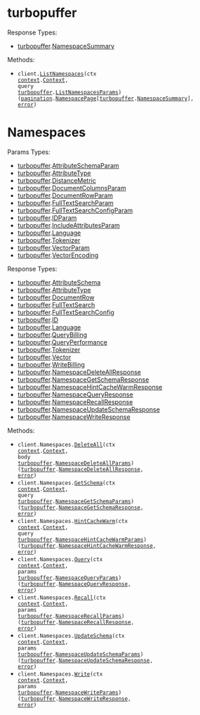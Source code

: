 # turbopuffer

Response Types:

- <a href="https://pkg.go.dev/github.com/turbopuffer/turbopuffer-go">turbopuffer</a>.<a href="https://pkg.go.dev/github.com/turbopuffer/turbopuffer-go#NamespaceSummary">NamespaceSummary</a>

Methods:

- <code title="get /v1/namespaces">client.<a href="https://pkg.go.dev/github.com/turbopuffer/turbopuffer-go#TurbopufferService.ListNamespaces">ListNamespaces</a>(ctx <a href="https://pkg.go.dev/context">context</a>.<a href="https://pkg.go.dev/context#Context">Context</a>, query <a href="https://pkg.go.dev/github.com/turbopuffer/turbopuffer-go">turbopuffer</a>.<a href="https://pkg.go.dev/github.com/turbopuffer/turbopuffer-go#ListNamespacesParams">ListNamespacesParams</a>) (<a href="https://pkg.go.dev/github.com/turbopuffer/turbopuffer-go/packages/pagination">pagination</a>.<a href="https://pkg.go.dev/github.com/turbopuffer/turbopuffer-go/packages/pagination#NamespacePage">NamespacePage</a>[<a href="https://pkg.go.dev/github.com/turbopuffer/turbopuffer-go">turbopuffer</a>.<a href="https://pkg.go.dev/github.com/turbopuffer/turbopuffer-go#NamespaceSummary">NamespaceSummary</a>], <a href="https://pkg.go.dev/builtin#error">error</a>)</code>

# Namespaces

Params Types:

- <a href="https://pkg.go.dev/github.com/turbopuffer/turbopuffer-go">turbopuffer</a>.<a href="https://pkg.go.dev/github.com/turbopuffer/turbopuffer-go#AttributeSchemaParam">AttributeSchemaParam</a>
- <a href="https://pkg.go.dev/github.com/turbopuffer/turbopuffer-go">turbopuffer</a>.<a href="https://pkg.go.dev/github.com/turbopuffer/turbopuffer-go#AttributeType">AttributeType</a>
- <a href="https://pkg.go.dev/github.com/turbopuffer/turbopuffer-go">turbopuffer</a>.<a href="https://pkg.go.dev/github.com/turbopuffer/turbopuffer-go#DistanceMetric">DistanceMetric</a>
- <a href="https://pkg.go.dev/github.com/turbopuffer/turbopuffer-go">turbopuffer</a>.<a href="https://pkg.go.dev/github.com/turbopuffer/turbopuffer-go#DocumentColumnsParam">DocumentColumnsParam</a>
- <a href="https://pkg.go.dev/github.com/turbopuffer/turbopuffer-go">turbopuffer</a>.<a href="https://pkg.go.dev/github.com/turbopuffer/turbopuffer-go#DocumentRowParam">DocumentRowParam</a>
- <a href="https://pkg.go.dev/github.com/turbopuffer/turbopuffer-go">turbopuffer</a>.<a href="https://pkg.go.dev/github.com/turbopuffer/turbopuffer-go#FullTextSearchParam">FullTextSearchParam</a>
- <a href="https://pkg.go.dev/github.com/turbopuffer/turbopuffer-go">turbopuffer</a>.<a href="https://pkg.go.dev/github.com/turbopuffer/turbopuffer-go#FullTextSearchConfigParam">FullTextSearchConfigParam</a>
- <a href="https://pkg.go.dev/github.com/turbopuffer/turbopuffer-go">turbopuffer</a>.<a href="https://pkg.go.dev/github.com/turbopuffer/turbopuffer-go#IDParam">IDParam</a>
- <a href="https://pkg.go.dev/github.com/turbopuffer/turbopuffer-go">turbopuffer</a>.<a href="https://pkg.go.dev/github.com/turbopuffer/turbopuffer-go#IncludeAttributesParam">IncludeAttributesParam</a>
- <a href="https://pkg.go.dev/github.com/turbopuffer/turbopuffer-go">turbopuffer</a>.<a href="https://pkg.go.dev/github.com/turbopuffer/turbopuffer-go#Language">Language</a>
- <a href="https://pkg.go.dev/github.com/turbopuffer/turbopuffer-go">turbopuffer</a>.<a href="https://pkg.go.dev/github.com/turbopuffer/turbopuffer-go#Tokenizer">Tokenizer</a>
- <a href="https://pkg.go.dev/github.com/turbopuffer/turbopuffer-go">turbopuffer</a>.<a href="https://pkg.go.dev/github.com/turbopuffer/turbopuffer-go#VectorParam">VectorParam</a>
- <a href="https://pkg.go.dev/github.com/turbopuffer/turbopuffer-go">turbopuffer</a>.<a href="https://pkg.go.dev/github.com/turbopuffer/turbopuffer-go#VectorEncoding">VectorEncoding</a>

Response Types:

- <a href="https://pkg.go.dev/github.com/turbopuffer/turbopuffer-go">turbopuffer</a>.<a href="https://pkg.go.dev/github.com/turbopuffer/turbopuffer-go#AttributeSchema">AttributeSchema</a>
- <a href="https://pkg.go.dev/github.com/turbopuffer/turbopuffer-go">turbopuffer</a>.<a href="https://pkg.go.dev/github.com/turbopuffer/turbopuffer-go#AttributeType">AttributeType</a>
- <a href="https://pkg.go.dev/github.com/turbopuffer/turbopuffer-go">turbopuffer</a>.<a href="https://pkg.go.dev/github.com/turbopuffer/turbopuffer-go#DocumentRow">DocumentRow</a>
- <a href="https://pkg.go.dev/github.com/turbopuffer/turbopuffer-go">turbopuffer</a>.<a href="https://pkg.go.dev/github.com/turbopuffer/turbopuffer-go#FullTextSearch">FullTextSearch</a>
- <a href="https://pkg.go.dev/github.com/turbopuffer/turbopuffer-go">turbopuffer</a>.<a href="https://pkg.go.dev/github.com/turbopuffer/turbopuffer-go#FullTextSearchConfig">FullTextSearchConfig</a>
- <a href="https://pkg.go.dev/github.com/turbopuffer/turbopuffer-go">turbopuffer</a>.<a href="https://pkg.go.dev/github.com/turbopuffer/turbopuffer-go#ID">ID</a>
- <a href="https://pkg.go.dev/github.com/turbopuffer/turbopuffer-go">turbopuffer</a>.<a href="https://pkg.go.dev/github.com/turbopuffer/turbopuffer-go#Language">Language</a>
- <a href="https://pkg.go.dev/github.com/turbopuffer/turbopuffer-go">turbopuffer</a>.<a href="https://pkg.go.dev/github.com/turbopuffer/turbopuffer-go#QueryBilling">QueryBilling</a>
- <a href="https://pkg.go.dev/github.com/turbopuffer/turbopuffer-go">turbopuffer</a>.<a href="https://pkg.go.dev/github.com/turbopuffer/turbopuffer-go#QueryPerformance">QueryPerformance</a>
- <a href="https://pkg.go.dev/github.com/turbopuffer/turbopuffer-go">turbopuffer</a>.<a href="https://pkg.go.dev/github.com/turbopuffer/turbopuffer-go#Tokenizer">Tokenizer</a>
- <a href="https://pkg.go.dev/github.com/turbopuffer/turbopuffer-go">turbopuffer</a>.<a href="https://pkg.go.dev/github.com/turbopuffer/turbopuffer-go#Vector">Vector</a>
- <a href="https://pkg.go.dev/github.com/turbopuffer/turbopuffer-go">turbopuffer</a>.<a href="https://pkg.go.dev/github.com/turbopuffer/turbopuffer-go#WriteBilling">WriteBilling</a>
- <a href="https://pkg.go.dev/github.com/turbopuffer/turbopuffer-go">turbopuffer</a>.<a href="https://pkg.go.dev/github.com/turbopuffer/turbopuffer-go#NamespaceDeleteAllResponse">NamespaceDeleteAllResponse</a>
- <a href="https://pkg.go.dev/github.com/turbopuffer/turbopuffer-go">turbopuffer</a>.<a href="https://pkg.go.dev/github.com/turbopuffer/turbopuffer-go#NamespaceGetSchemaResponse">NamespaceGetSchemaResponse</a>
- <a href="https://pkg.go.dev/github.com/turbopuffer/turbopuffer-go">turbopuffer</a>.<a href="https://pkg.go.dev/github.com/turbopuffer/turbopuffer-go#NamespaceHintCacheWarmResponse">NamespaceHintCacheWarmResponse</a>
- <a href="https://pkg.go.dev/github.com/turbopuffer/turbopuffer-go">turbopuffer</a>.<a href="https://pkg.go.dev/github.com/turbopuffer/turbopuffer-go#NamespaceQueryResponse">NamespaceQueryResponse</a>
- <a href="https://pkg.go.dev/github.com/turbopuffer/turbopuffer-go">turbopuffer</a>.<a href="https://pkg.go.dev/github.com/turbopuffer/turbopuffer-go#NamespaceRecallResponse">NamespaceRecallResponse</a>
- <a href="https://pkg.go.dev/github.com/turbopuffer/turbopuffer-go">turbopuffer</a>.<a href="https://pkg.go.dev/github.com/turbopuffer/turbopuffer-go#NamespaceUpdateSchemaResponse">NamespaceUpdateSchemaResponse</a>
- <a href="https://pkg.go.dev/github.com/turbopuffer/turbopuffer-go">turbopuffer</a>.<a href="https://pkg.go.dev/github.com/turbopuffer/turbopuffer-go#NamespaceWriteResponse">NamespaceWriteResponse</a>

Methods:

- <code title="delete /v2/namespaces/{namespace}">client.Namespaces.<a href="https://pkg.go.dev/github.com/turbopuffer/turbopuffer-go#NamespaceService.DeleteAll">DeleteAll</a>(ctx <a href="https://pkg.go.dev/context">context</a>.<a href="https://pkg.go.dev/context#Context">Context</a>, body <a href="https://pkg.go.dev/github.com/turbopuffer/turbopuffer-go">turbopuffer</a>.<a href="https://pkg.go.dev/github.com/turbopuffer/turbopuffer-go#NamespaceDeleteAllParams">NamespaceDeleteAllParams</a>) (<a href="https://pkg.go.dev/github.com/turbopuffer/turbopuffer-go">turbopuffer</a>.<a href="https://pkg.go.dev/github.com/turbopuffer/turbopuffer-go#NamespaceDeleteAllResponse">NamespaceDeleteAllResponse</a>, <a href="https://pkg.go.dev/builtin#error">error</a>)</code>
- <code title="get /v1/namespaces/{namespace}/schema">client.Namespaces.<a href="https://pkg.go.dev/github.com/turbopuffer/turbopuffer-go#NamespaceService.GetSchema">GetSchema</a>(ctx <a href="https://pkg.go.dev/context">context</a>.<a href="https://pkg.go.dev/context#Context">Context</a>, query <a href="https://pkg.go.dev/github.com/turbopuffer/turbopuffer-go">turbopuffer</a>.<a href="https://pkg.go.dev/github.com/turbopuffer/turbopuffer-go#NamespaceGetSchemaParams">NamespaceGetSchemaParams</a>) (<a href="https://pkg.go.dev/github.com/turbopuffer/turbopuffer-go">turbopuffer</a>.<a href="https://pkg.go.dev/github.com/turbopuffer/turbopuffer-go#NamespaceGetSchemaResponse">NamespaceGetSchemaResponse</a>, <a href="https://pkg.go.dev/builtin#error">error</a>)</code>
- <code title="get /v1/namespaces/{namespace}/hint_cache_warm">client.Namespaces.<a href="https://pkg.go.dev/github.com/turbopuffer/turbopuffer-go#NamespaceService.HintCacheWarm">HintCacheWarm</a>(ctx <a href="https://pkg.go.dev/context">context</a>.<a href="https://pkg.go.dev/context#Context">Context</a>, query <a href="https://pkg.go.dev/github.com/turbopuffer/turbopuffer-go">turbopuffer</a>.<a href="https://pkg.go.dev/github.com/turbopuffer/turbopuffer-go#NamespaceHintCacheWarmParams">NamespaceHintCacheWarmParams</a>) (<a href="https://pkg.go.dev/github.com/turbopuffer/turbopuffer-go">turbopuffer</a>.<a href="https://pkg.go.dev/github.com/turbopuffer/turbopuffer-go#NamespaceHintCacheWarmResponse">NamespaceHintCacheWarmResponse</a>, <a href="https://pkg.go.dev/builtin#error">error</a>)</code>
- <code title="post /v2/namespaces/{namespace}/query">client.Namespaces.<a href="https://pkg.go.dev/github.com/turbopuffer/turbopuffer-go#NamespaceService.Query">Query</a>(ctx <a href="https://pkg.go.dev/context">context</a>.<a href="https://pkg.go.dev/context#Context">Context</a>, params <a href="https://pkg.go.dev/github.com/turbopuffer/turbopuffer-go">turbopuffer</a>.<a href="https://pkg.go.dev/github.com/turbopuffer/turbopuffer-go#NamespaceQueryParams">NamespaceQueryParams</a>) (<a href="https://pkg.go.dev/github.com/turbopuffer/turbopuffer-go">turbopuffer</a>.<a href="https://pkg.go.dev/github.com/turbopuffer/turbopuffer-go#NamespaceQueryResponse">NamespaceQueryResponse</a>, <a href="https://pkg.go.dev/builtin#error">error</a>)</code>
- <code title="post /v1/namespaces/{namespace}/_debug/recall">client.Namespaces.<a href="https://pkg.go.dev/github.com/turbopuffer/turbopuffer-go#NamespaceService.Recall">Recall</a>(ctx <a href="https://pkg.go.dev/context">context</a>.<a href="https://pkg.go.dev/context#Context">Context</a>, params <a href="https://pkg.go.dev/github.com/turbopuffer/turbopuffer-go">turbopuffer</a>.<a href="https://pkg.go.dev/github.com/turbopuffer/turbopuffer-go#NamespaceRecallParams">NamespaceRecallParams</a>) (<a href="https://pkg.go.dev/github.com/turbopuffer/turbopuffer-go">turbopuffer</a>.<a href="https://pkg.go.dev/github.com/turbopuffer/turbopuffer-go#NamespaceRecallResponse">NamespaceRecallResponse</a>, <a href="https://pkg.go.dev/builtin#error">error</a>)</code>
- <code title="post /v1/namespaces/{namespace}/schema">client.Namespaces.<a href="https://pkg.go.dev/github.com/turbopuffer/turbopuffer-go#NamespaceService.UpdateSchema">UpdateSchema</a>(ctx <a href="https://pkg.go.dev/context">context</a>.<a href="https://pkg.go.dev/context#Context">Context</a>, params <a href="https://pkg.go.dev/github.com/turbopuffer/turbopuffer-go">turbopuffer</a>.<a href="https://pkg.go.dev/github.com/turbopuffer/turbopuffer-go#NamespaceUpdateSchemaParams">NamespaceUpdateSchemaParams</a>) (<a href="https://pkg.go.dev/github.com/turbopuffer/turbopuffer-go">turbopuffer</a>.<a href="https://pkg.go.dev/github.com/turbopuffer/turbopuffer-go#NamespaceUpdateSchemaResponse">NamespaceUpdateSchemaResponse</a>, <a href="https://pkg.go.dev/builtin#error">error</a>)</code>
- <code title="post /v2/namespaces/{namespace}">client.Namespaces.<a href="https://pkg.go.dev/github.com/turbopuffer/turbopuffer-go#NamespaceService.Write">Write</a>(ctx <a href="https://pkg.go.dev/context">context</a>.<a href="https://pkg.go.dev/context#Context">Context</a>, params <a href="https://pkg.go.dev/github.com/turbopuffer/turbopuffer-go">turbopuffer</a>.<a href="https://pkg.go.dev/github.com/turbopuffer/turbopuffer-go#NamespaceWriteParams">NamespaceWriteParams</a>) (<a href="https://pkg.go.dev/github.com/turbopuffer/turbopuffer-go">turbopuffer</a>.<a href="https://pkg.go.dev/github.com/turbopuffer/turbopuffer-go#NamespaceWriteResponse">NamespaceWriteResponse</a>, <a href="https://pkg.go.dev/builtin#error">error</a>)</code>
